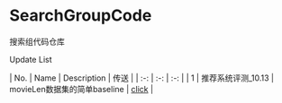 # SearchGroupCode
搜索组代码仓库

Update List

| No. | Name | Description | 传送 |
| :-: | :-: | :-: |
| 1 | 推荐系统评测_10.13 | movieLen数据集的简单baseline | [click](./Recom_movieLen/README.md) |
